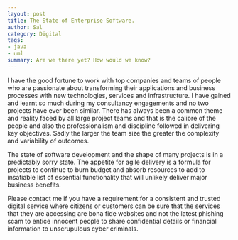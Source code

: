 ```yaml
---
layout: post
title: The State of Enterprise Software.
author: Sal
category: Digital
tags:
- java
- uml
summary: Are we there yet? How would we know?
---
```

I have the good fortune to work with top companies and teams of people who are passionate about transforming their applications and business processes with new  technologies, services and infrastructure. I have gained and learnt so much during my consultancy engagements and no two projects have ever been similar. There has always been a common theme and reality faced by all large project teams and that is the calibre of the people and also the professionalism and discipline followed in delivering key objectives. Sadly the larger the team size the greater the complexity and variability of outcomes.
 
The state of software development and the shape of many projects is in a predictably sorry state. The appetite for agile delivery is a formula for projects to continue to burn budget and absorb resources to add to insatiable list of essential functionality that will unlikely deliver major business benefits. 

Please contact me if you have a requirement for a consistent and trusted digital service where citizens or customers can be sure that the services that they are accessing are bona fide websites and not the latest phishing scam to entice innocent people to share confidential details or financial information to unscrupulous cyber criminals.
